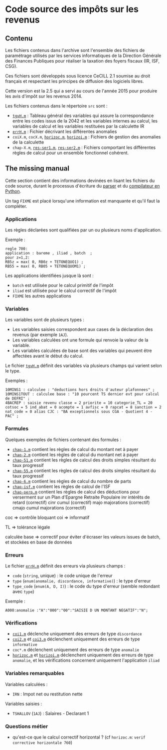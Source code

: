 # Code source des impôts sur les revenus

## Contenu

Les fichiers contenus dans l'archive sont l'ensemble des fichiers de paramétrage utilisés par les services informatiques de la Direction Générale des Finances Publiques pour réaliser la taxation des foyers fiscaux (IR, ISF, CSG).

Ces fichiers sont développés sous licence CeCILL 2.1 soumise au droit français et respectant les principes de diffusion des logiciels libres.

Cette version est la 2.5 qui a servi au cours de l'année 2015 pour produire les avis d'impôt sur les revenus 2014.

Les fichiers contenus dans le répertoire `src` sont :

- [`tgvH.m`](src/tgvH.m) : Tableau général des variables qui assure la correspondance entre les codes issus de la 2042 et les variables internes au calcul, les variables de calcul et les variables restituées par la calculette IR
- [`errH.m`](src/errH.m) : Fichier décrivant les différentes anomalies
- `coiX.m`, `cocX.m`, [`horizoc.m`](src/horizoc.m), [`horizoi.m`](src/horizoi.m) : Fichiers de gestion des anomalies de la calculette
- `chap-X.m`, [`res-ser1.m`](src/res-ser1.m), [`res-ser2.m`](src/res-ser2.m) : Fichiers comportant les différentes règles de calcul pour un ensemble fonctionnel cohérent.

## The missing manual

Cette section contient des informations devinées en lisant les fichiers du code source, durant le processus d'écriture du [parser](https://git.framasoft.org/openfisca/calculette-impots-m-language-parser) et du [compilateur en Python](https://git.framasoft.org/openfisca/calculette-impots-python).

Un tag `FIXME` est placé lorsqu'une information est manquante et qu'il faut la compléter.

### Applications

Les règles déclarées sont qualifiées par un ou plusieurs noms d'application.

Exemple :

```impots-m
regle 700:
application : bareme , iliad , batch  ;
pour z=1,2:
RB5z = max( 0, RB0z + TETONEQUO1) ;
RB55 = max( 0, RB05 + TETONEQUOM1) ;
```

Les applications identifiées jusque là sont :

- `batch` est utilisée pour le calcul primitif de l'impôt
- `iliad` est utilisée pour le calcul correctif de l'impôt
- `FIXME` les autres applications

### Variables

Les variables sont de plusieurs types :

- Les variables saisies correspondent aux cases de la déclaration des revenus (par exemple `1AJ`).
- Les variables calculées ont une formule qui renvoie la valeur de la variable.
- Les variables calculées de base sont des variables qui peuvent être affectées avant le début du calcul.

Le fichier [`tgvH.m`](src/tgvH.m) définit des variables via plusieurs champs qui varient selon le type.

Exemples :

```impots-m
10MINS1 : calculee : "deductions hors droits d'auteur plafonnees" ;
10MINS1TOUT : calculee base : "10 pourcent TS dernier evt pour calcul de DEFRI" ;
4BACREP : saisie revenu classe = 2 priorite = 10 categorie_TL = 20 cotsoc = 5 ind_abat = 0 acompte = 1 avfisc = 0 rapcat = 8 sanction = 2 nat_code = 0 alias CJC : "BA exceptionnels sous CGA - Quotient 4 - PAC" ;
```

### Formules

Quelques exemples de fichiers contenant des formules :

- [`chap-1.m`](src/chap-1.m) contient les règles de calcul du montant net à payer
- [`chap-2.m`](src/chap-2.m) contient les règles de calcul du montant net à payer
- [`chap-51.m`](src/chap-51.m) contient les règles de calcul des droits simples résultant du taux progressif
- [`chap-55.m`](src/chap-55.m) contient les règles de calcul des droits simples résultant du taux progressif
- [`chap-6.m`](src/chap-6.m) contient les règles de calcul du nombre de parts
- [`chap-isf.m`](src/chap-isf.m) contient les règles de calcul de l'ISF
- [`chap-perp.m`](src/chap-perp.m) contient les règles de calcul des déductions pour verserment sur un Plan d'Epargne Retraite Populaire
inr intérêts de retard (correctif)
cinr cumul  (correctif)
majo majorations (correctif)
cmajo cumul majorations (correctif)

coc => contrôle bloquant
coi => informatif

TL => tolérance légale

calculée base => correctif pour éviter d'écraser les valeurs issues de batch, et stockées en base de données

### Erreurs

Le fichier [`errH.m`](src/errH.m) définit des erreurs via plusieurs champs :

- `code` (`string`, unique) : le code unique de l'erreur
- `type` (`enum(anomalie, discordance, informative)`) : le type d'erreur
- `type_code` (`enum(A, D, I)`) : le code du type d'erreur (semble redondant avec `type`)

Exemple :

```impots-m
A000:anomalie :"A":"000":"00":"SAISIE D UN MONTANT NEGATIF":"N";
```

### Vérifications

- [`coi1.m`](src/coi1.m) déclenche uniquement des erreurs de type `discordance`
- [`coi2.m`](src/coi2.m) et [`coi3.m`](src/coi3.m) déclenchent uniquement des erreurs de type `informative`
- `coc*.m` déclenchent uniquement des erreurs de type `anomalie`
- [`horizoc.m`](src/horizoc.m) et [`horizoi.m`](src/horizoi.m) déclenchent uniquement des erreurs de type `anomalie`, et les vérifications concernent uniquement l'application `iliad`

### Variables remarquables

Variables calculées :

- `IRN` : Impot net ou restitution nette

Variables saisies :

- `TSHALLOV` (`1AJ`) : Salaires - Declarant 1

### Questions métier

- qu'est-ce que le calcul correctif horizontal ? (cf `horizoc.m`: `verif corrective horizontale 760`)
